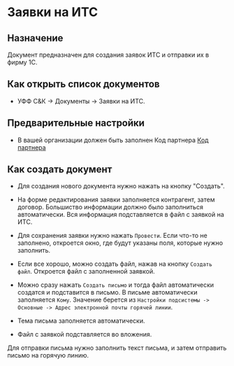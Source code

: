# Заявки на ИТС

## Назначение

Документ предназначен для создания заявок ИТС и отправки их в фирму 1С.

## Как открыть список документов

* УФФ С&К -> Документы -> Заявки на ИТС.

## Предварительные настройки

* В вашей организации должен быть заполнен Код партнера
[Код партнера](https://sorokinltd.github.io/franchisee-manag-doc.github.io/img/partner-code)

## Как создать документ

* Для создания нового документа нужно нажать на кнопку "Создать".

* На форме редактирования заявки заполняется контрагент, затем договор.
Большиство информации должно было заполниться автоматически.
Вся информация подставляется в файл с заявкой на ИТС.

* Для сохранения заявки нужно нажать `Провести`. Если что-то не заполнено, откроется окно, где будут указаны поля, которые нужно заполнить. 

* Если все хорошо, можно создать файл, нажав на кнопку `Создать файл`. Откроется файл с заполненной заявкой.

* Можно сразу нажать `Создать письмо` и тогда файл автоматически создатся и подставится в письмо.
В письме автоматически заполняется `Кому`. Значение берется из `Настройки подсистемы -> Основные -> Адрес электронной почты горячей линии`.

* Тема письма заполняется автоматически.

* Файл с заявкой подставляется во вложения.

Для отправки письма нужно заполнить текст письма, и затем отправить письмо на горячую линию.
